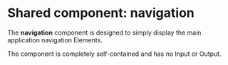 # Shared component: navigation

The **navigation** component is designed to simply display the main application navigation Elements.

The component is completely self-contained and has no Input or Output. 
